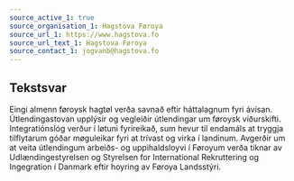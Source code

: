 ```yaml
---
source_active_1: true
source_organisation_1: Hagstova Føroya
source_url_1: https://www.hagstova.fo
source_url_text_1: Hagstova Føroya
source_contact_1: jogvanb@hagstova.fo
---
```

## Tekstsvar  
Eingi almenn føroysk hagtøl verða savnað eftir háttalagnum fyri ávísan.  
Útlendingastovan upplýsir og vegleiðir útlendingar um føroysk viðurskifti.  
Integratiónslóg verður í løtuni fyrireikað, sum hevur til endamáls at tryggja tilflytarum góðar møguleikar fyri at trívast og virka í landinum.
Avgerðir um at veita útlendingum arbeiðs- og uppihaldsloyvi í Føroyum verða tiknar av Udlændingestyrelsen og Styrelsen for International Rekruttering og Ingegration í Danmark eftir hoyring av Føroya Landsstýri.
